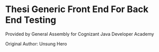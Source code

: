 # Thesi Generic Front End For Back End Testing

Provided by General Assembly for Cognizant Java Developer Academy

Original Author: Unsung Hero
